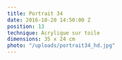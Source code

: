 ```yaml
---
title: Portrait 34
date: 2016-10-20 14:50:00 Z
position: 13
technique: Acrylique sur toile
dimensions: 35 x 24 cm
photo: "/uploads/portrait34_hd.jpg"
---
```


